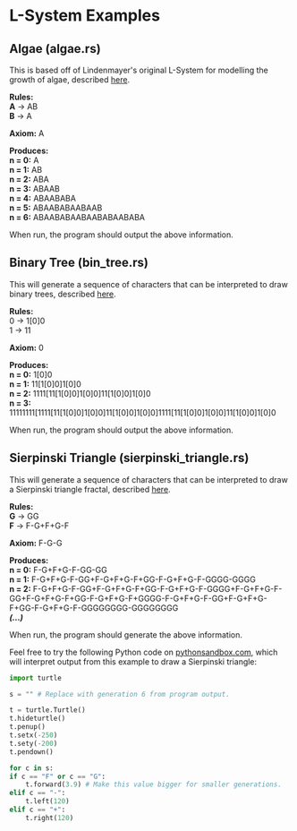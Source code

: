 # L-System Examples

## Algae (algae.rs)
This is based off of Lindenmayer's original L-System for modelling the growth of algae, described [here](https://en.wikipedia.org/wiki/L-system#Example_1:_algae).

**Rules:** \
**A** -> AB \
**B** -> A

**Axiom:** A

**Produces:**\
**n = 0:** A \
**n = 1:** AB \
**n = 2:** ABA \
**n = 3:** ABAAB \
**n = 4:** ABAABABA \
**n = 5:** ABAABABAABAAB \
**n = 6:** ABAABABAABAABABAABABA

When run, the program should output the above information.

## Binary Tree (bin_tree.rs)
This will generate a sequence of characters that can be interpreted to draw binary trees, described [here](https://en.wikipedia.org/wiki/L-system#Example_2:_fractal_(binary)_tree).

**Rules:** \
0 -> 1[0]0 \
1 -> 11

**Axiom:** 0

**Produces:**\
**n = 0:** 1[0]0 \
**n = 1:** 11[1[0]0]1[0]0 \
**n = 2:** 1111[11[1[0]0]1[0]0]11[1[0]0]1[0]0 \
**n = 3:** 11111111[1111[11[1[0]0]1[0]0]11[1[0]0]1[0]0]1111[11[1[0]0]1[0]0]11[1[0]0]1[0]0

When run, the program should output the above information.

## Sierpinski Triangle (sierpinski_triangle.rs)
This will generate a sequence of characters that can be interpreted to draw a Sierpinski triangle fractal, described [here](Example_5:_Sierpinski_triangle).

**Rules:** \
**G** -> GG \
**F** -> F-G+F+G-F

**Axiom:** F-G-G

**Produces:** \
**n = 0:** F-G+F+G-F-GG-GG \
**n = 1:** F-G+F+G-F-GG+F-G+F+G-F+GG-F-G+F+G-F-GGGG-GGGG \
**n = 2:** F-G+F+G-F-GG+F-G+F+G-F+GG-F-G+F+G-F-GGGG+F-G+F+G-F-GG+F-G+F+G-F+GG-F-G+F+G-F+GGGG-F-G+F+G-F-GG+F-G+F+G-F+GG-F-G+F+G-F-GGGGGGGG-GGGGGGGG \
***(...)***

When run, the program should generate the above information.

Feel free to try the following Python code on [pythonsandbox.com](https://pythonsandbox.com/turtle), which will interpret output from this example to draw a Sierpinski triangle:
```py
import turtle

s = "" # Replace with generation 6 from program output.

t = turtle.Turtle()
t.hideturtle()
t.penup()
t.setx(-250)
t.sety(-200)
t.pendown()

for c in s:
if c == "F" or c == "G":
    t.forward(3.9) # Make this value bigger for smaller generations.
elif c == "-":
    t.left(120)
elif c == "+":
    t.right(120)
```